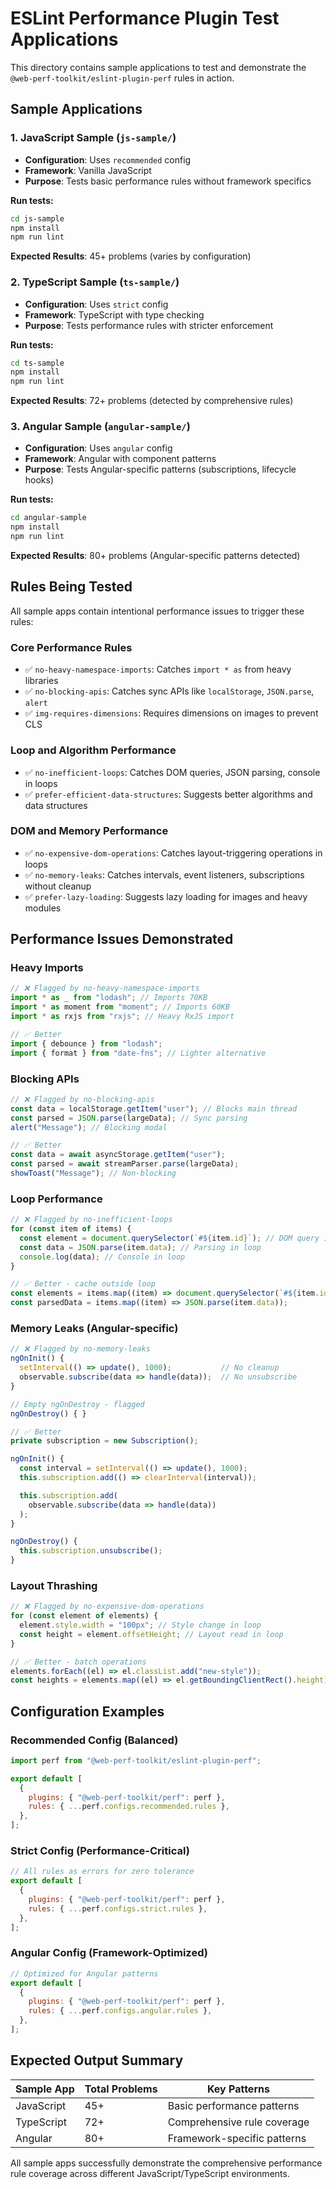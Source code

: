 # ESLint Performance Plugin Test Applications

This directory contains sample applications to test and demonstrate the `@web-perf-toolkit/eslint-plugin-perf` rules in action.

## Sample Applications

### 1. JavaScript Sample (`js-sample/`)

- **Configuration**: Uses `recommended` config
- **Framework**: Vanilla JavaScript
- **Purpose**: Tests basic performance rules without framework specifics

**Run tests:**

```bash
cd js-sample
npm install
npm run lint
```

**Expected Results**: 45+ problems (varies by configuration)

### 2. TypeScript Sample (`ts-sample/`)

- **Configuration**: Uses `strict` config
- **Framework**: TypeScript with type checking
- **Purpose**: Tests performance rules with stricter enforcement

**Run tests:**

```bash
cd ts-sample
npm install
npm run lint
```

**Expected Results**: 72+ problems (detected by comprehensive rules)

### 3. Angular Sample (`angular-sample/`)

- **Configuration**: Uses `angular` config
- **Framework**: Angular with component patterns
- **Purpose**: Tests Angular-specific patterns (subscriptions, lifecycle hooks)

**Run tests:**

```bash
cd angular-sample
npm install
npm run lint
```

**Expected Results**: 80+ problems (Angular-specific patterns detected)

## Rules Being Tested

All sample apps contain intentional performance issues to trigger these rules:

### Core Performance Rules

- ✅ `no-heavy-namespace-imports`: Catches `import * as` from heavy libraries
- ✅ `no-blocking-apis`: Catches sync APIs like `localStorage`, `JSON.parse`, `alert`
- ✅ `img-requires-dimensions`: Requires dimensions on images to prevent CLS

### Loop and Algorithm Performance

- ✅ `no-inefficient-loops`: Catches DOM queries, JSON parsing, console in loops
- ✅ `prefer-efficient-data-structures`: Suggests better algorithms and data structures

### DOM and Memory Performance

- ✅ `no-expensive-dom-operations`: Catches layout-triggering operations in loops
- ✅ `no-memory-leaks`: Catches intervals, event listeners, subscriptions without cleanup
- ✅ `prefer-lazy-loading`: Suggests lazy loading for images and heavy modules

## Performance Issues Demonstrated

### Heavy Imports

```javascript
// ❌ Flagged by no-heavy-namespace-imports
import * as _ from "lodash"; // Imports 70KB
import * as moment from "moment"; // Imports 60KB
import * as rxjs from "rxjs"; // Heavy RxJS import

// ✅ Better
import { debounce } from "lodash";
import { format } from "date-fns"; // Lighter alternative
```

### Blocking APIs

```javascript
// ❌ Flagged by no-blocking-apis
const data = localStorage.getItem("user"); // Blocks main thread
const parsed = JSON.parse(largeData); // Sync parsing
alert("Message"); // Blocking modal

// ✅ Better
const data = await asyncStorage.getItem("user");
const parsed = await streamParser.parse(largeData);
showToast("Message"); // Non-blocking
```

### Loop Performance

```javascript
// ❌ Flagged by no-inefficient-loops
for (const item of items) {
  const element = document.querySelector(`#${item.id}`); // DOM query in loop
  const data = JSON.parse(item.data); // Parsing in loop
  console.log(data); // Console in loop
}

// ✅ Better - cache outside loop
const elements = items.map((item) => document.querySelector(`#${item.id}`));
const parsedData = items.map((item) => JSON.parse(item.data));
```

### Memory Leaks (Angular-specific)

```typescript
// ❌ Flagged by no-memory-leaks
ngOnInit() {
  setInterval(() => update(), 1000);           // No cleanup
  observable.subscribe(data => handle(data));  // No unsubscribe
}

// Empty ngOnDestroy - flagged
ngOnDestroy() { }

// ✅ Better
private subscription = new Subscription();

ngOnInit() {
  const interval = setInterval(() => update(), 1000);
  this.subscription.add(() => clearInterval(interval));

  this.subscription.add(
    observable.subscribe(data => handle(data))
  );
}

ngOnDestroy() {
  this.subscription.unsubscribe();
}
```

### Layout Thrashing

```javascript
// ❌ Flagged by no-expensive-dom-operations
for (const element of elements) {
  element.style.width = "100px"; // Style change in loop
  const height = element.offsetHeight; // Layout read in loop
}

// ✅ Better - batch operations
elements.forEach((el) => el.classList.add("new-style"));
const heights = elements.map((el) => el.getBoundingClientRect().height);
```

## Configuration Examples

### Recommended Config (Balanced)

```javascript
import perf from "@web-perf-toolkit/eslint-plugin-perf";

export default [
  {
    plugins: { "@web-perf-toolkit/perf": perf },
    rules: { ...perf.configs.recommended.rules },
  },
];
```

### Strict Config (Performance-Critical)

```javascript
// All rules as errors for zero tolerance
export default [
  {
    plugins: { "@web-perf-toolkit/perf": perf },
    rules: { ...perf.configs.strict.rules },
  },
];
```

### Angular Config (Framework-Optimized)

```javascript
// Optimized for Angular patterns
export default [
  {
    plugins: { "@web-perf-toolkit/perf": perf },
    rules: { ...perf.configs.angular.rules },
  },
];
```

## Expected Output Summary

| Sample App | Total Problems | Key Patterns                |
| ---------- | -------------- | --------------------------- |
| JavaScript | 45+            | Basic performance patterns  |
| TypeScript | 72+            | Comprehensive rule coverage |
| Angular    | 80+            | Framework-specific patterns |

All sample apps successfully demonstrate the comprehensive performance rule coverage across different JavaScript/TypeScript environments.
